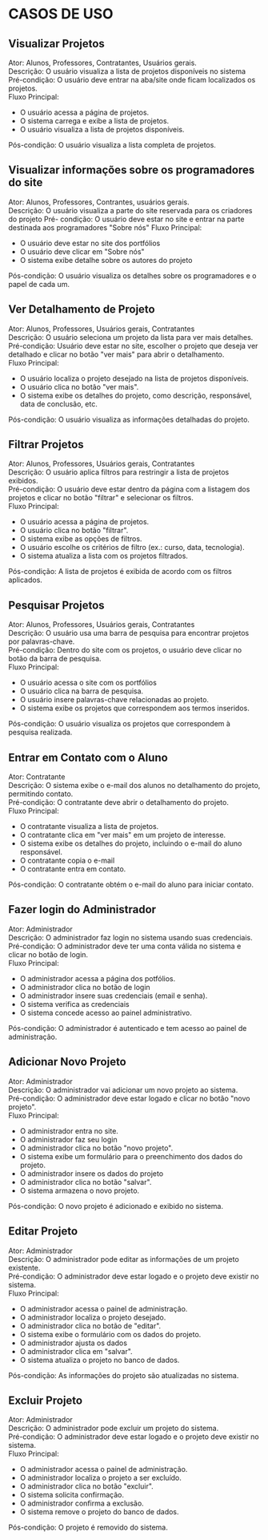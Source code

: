 # CASOS DE USO

## Visualizar Projetos
Ator: Alunos, Professores, Contratantes, Usuários gerais.<br>
Descrição: O usuário visualiza a lista de projetos disponíveis no sistema<br>
Pré-condição: O usuário deve entrar na aba/site onde ficam localizados os projetos.<br>
Fluxo Principal:
* O usuário acessa a página de projetos.
* O sistema carrega e exibe a lista de projetos.
* O usuário visualiza a lista de projetos disponíveis.

Pós-condição: O usuário visualiza a lista completa de projetos.

## Visualizar informações sobre os programadores do site
Ator: Alunos, Professores, Contrantes, usuários gerais.<br>
Descrição: O usuário visualiza a parte do site reservada para os criadores do projeto
Pré- condição: O usuário deve estar no site e entrar na parte destinada aos programadores "Sobre nós"
Fluxo Principal:
* O usuário deve estar no site dos portfólios
* O usuário deve clicar em "Sobre nós"
* O sistema exibe detalhe sobre os autores do projeto 

Pós-condição: O usuário visualiza os detalhes sobre os programadores e o papel de cada um.

## Ver Detalhamento de Projeto
Ator: Alunos, Professores, Usuários gerais, Contratantes<br>
Descrição: O usuário seleciona um projeto da lista para ver mais detalhes.<br>
Pré-condição: Usuário deve estar no site, escolher o projeto que deseja ver detalhado e clicar no botão "ver mais" para abrir o detalhamento.<br>
Fluxo Principal:
* O usuário localiza o projeto desejado na lista de projetos disponíveis.
* O usuário clica no botão "ver mais".
* O sistema exibe os detalhes do projeto, como descrição, responsável, data de conclusão, etc.

Pós-condição: O usuário visualiza as informações detalhadas do projeto.

## Filtrar Projetos
Ator: Alunos, Professores, Usuários gerais, Contratantes<br>
Descrição: O usuário aplica filtros para restringir a lista de projetos exibidos.<br>
Pré-condição: O usuário deve estar dentro da página com a listagem dos projetos e clicar no botão "filtrar" e selecionar os filtros.<br>
Fluxo Principal:
* O usuário acessa a página de projetos.
* O usuário clica no botão "filtrar".
* O sistema exibe as opções de filtros.
* O usuário escolhe os critérios de filtro (ex.: curso, data, tecnologia).
* O sistema atualiza a lista com os projetos filtrados.

Pós-condição: A lista de projetos é exibida de acordo com os filtros aplicados.

## Pesquisar Projetos
Ator: Alunos, Professores, Usuários gerais, Contratantes<br>
Descrição: O usuário usa uma barra de pesquisa para encontrar projetos por palavras-chave.<br>
Pré-condição: Dentro do site com os projetos, o usuário deve clicar no botão da barra de pesquisa.<br>
Fluxo Principal:
* O usuário acessa o site com os portfólios
*  O usuário clica na barra de pesquisa.
* O usuário insere palavras-chave relacionadas ao projeto.
* O sistema exibe os projetos que correspondem aos termos inseridos.

Pós-condição: O usuário visualiza os projetos que correspondem à pesquisa realizada.

## Entrar em Contato com o Aluno
Ator: Contratante<br>
Descrição: O sistema exibe o e-mail dos alunos no detalhamento do projeto, permitindo contato.<br>
Pré-condição: O contratante deve abrir o detalhamento do projeto.<br>
Fluxo Principal:
* O contratante visualiza a lista de projetos.
* O contratante clica em "ver mais" em um projeto de interesse.
* O sistema exibe os detalhes do projeto, incluindo o e-mail do aluno responsável.
* O contratante copia o e-mail
* O contratante entra em contato.

Pós-condição: O contratante obtém o e-mail do aluno para iniciar contato.

## Fazer login do Administrador
Ator: Administrador<br>
Descrição: O administrador faz login no sistema usando suas credenciais.<br>
Pré-condição: O administrador deve ter uma conta válida no sistema e clicar no botão de login.<br>
Fluxo Principal:
* O administrador acessa a página dos potfólios.
* O administrador clica no botão de login
* O administrador insere suas credenciais (email e senha).
* O sistema verifica as credenciais
* O sistema concede acesso ao painel administrativo.

Pós-condição: O administrador é autenticado e tem acesso ao painel de administração.

## Adicionar Novo Projeto
Ator: Administrador<br>
Descrição: O administrador vai adicionar um novo projeto ao sistema.<br>
Pré-condição: O administrador deve estar logado e clicar no botão "novo projeto".<br>
Fluxo Principal:
* O administrador entra no site.
* O administrador faz seu login
* O administrador clica no botão "novo projeto".
* O sistema exibe um formulário para o preenchimento dos dados do projeto.
* O administrador insere os dados do projeto
* O administrador clica no botão "salvar".
* O sistema armazena o novo projeto.

Pós-condição: O novo projeto é adicionado e exibido no sistema.

## Editar Projeto
Ator: Administrador<br>
Descrição: O administrador pode editar as informações de um projeto existente.<br>
Pré-condição: O administrador deve estar logado e o projeto deve existir no sistema.<br>
Fluxo Principal:
* O administrador acessa o painel de administração.
* O administrador localiza o projeto desejado.
* O administrador clica no botão de "editar".
* O sistema exibe o formulário com os dados do projeto.
* O administrador ajusta os dados
* O administrador clica em "salvar".
* O sistema atualiza o projeto no banco de dados.

Pós-condição: As informações do projeto são atualizadas no sistema.

## Excluir Projeto
Ator: Administrador<br>
Descrição: O administrador pode excluir um projeto do sistema.<br>
Pré-condição: O administrador deve estar logado e o projeto deve existir no sistema.<br>
Fluxo Principal:
* O administrador acessa o painel de administração.
* O administrador localiza o projeto a ser excluído.
* O administrador clica no botão "excluir".
* O sistema solicita confirmação.
* O administrador confirma a exclusão.
* O sistema remove o projeto do banco de dados.

Pós-condição: O projeto é removido do sistema.
